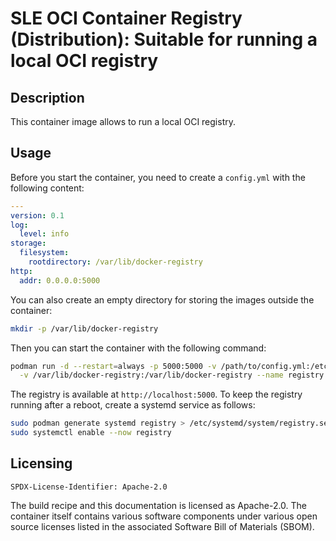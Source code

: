 # SLE OCI Container Registry (Distribution): Suitable for running a local OCI registry



## Description
This container image allows to run a local OCI registry.


## Usage
Before you start the container,
you need to create a `config.yml` with the following content:

```yaml
---
version: 0.1
log:
  level: info
storage:
  filesystem:
    rootdirectory: /var/lib/docker-registry
http:
  addr: 0.0.0.0:5000
```

You can also create an empty directory for storing the images outside the container:

```bash
mkdir -p /var/lib/docker-registry
```

Then you can start the container with the following command:

```bash
podman run -d --restart=always -p 5000:5000 -v /path/to/config.yml:/etc/docker/registry/config.yml \
  -v /var/lib/docker-registry:/var/lib/docker-registry --name registry registry.suse.com/suse/registry:%%registry_version%%-%RELEASE%
```

The registry is available at `http://localhost:5000`. To keep the registry running after a reboot, create a systemd service as follows:

```bash
sudo podman generate systemd registry > /etc/systemd/system/registry.service
sudo systemctl enable --now registry
```

## Licensing
`SPDX-License-Identifier: Apache-2.0`

The build recipe and this documentation is licensed as Apache-2.0.
The container itself contains various software components under various open source licenses listed in the associated
Software Bill of Materials (SBOM).


